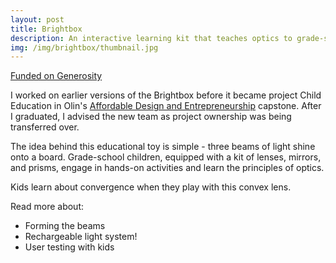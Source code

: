 ```yaml
---
layout: post
title: Brightbox
description: An interactive learning kit that teaches optics to grade-schoolers.
img: /img/brightbox/thumbnail.jpg
---
```


<div class="position-anchor">
<div class="explosion">
<a href="https://www.generosity.com/education-fundraising/hands-on-learning-in-stem-the-brightbox--2">Funded on Generosity</a>
</div>
</div>

<div class="img_row">
	<img class="col three" src="{{ site.baseurl }}/img/brightbox/beams.jpg" alt="" title="example image"/>
</div>

I worked on earlier versions of the Brightbox before it became project Child Education in Olin's [Affordable Design and Entrepreneurship](http://design.olin.edu/courses/ade/) capstone. After I graduated, I advised the new team as project ownership was being transferred over.

The idea behind this educational toy is simple - three beams of light shine onto a board. Grade-school children, equipped with a kit of lenses, mirrors, and prisms, engage in hands-on activities and learn the principles of optics.

<div class="img_row">
	<img class="col three" src="{{ site.baseurl }}/img/brightbox/convergence.png" alt="" title="example image"/>
</div>
<div class="col three caption">
	Kids learn about convergence when they play with this convex lens.
</div>

Read more about:
 - Forming the beams
 - Rechargeable light system!
 - User testing with kids

<div class="img_row">
<img class="col one" src="{{ site.baseurl }}/img/brightbox/hol.jpg" alt="" title="example image"/>
<img class="col one" src="{{ site.baseurl }}/img/brightbox/kids.jpg" alt="" title="example image"/>
<img class="col one" src="{{ site.baseurl }}/img/brightbox/kids.jpg" alt="" title="example image"/>
</div>
<div class="col three caption">
	
</div>